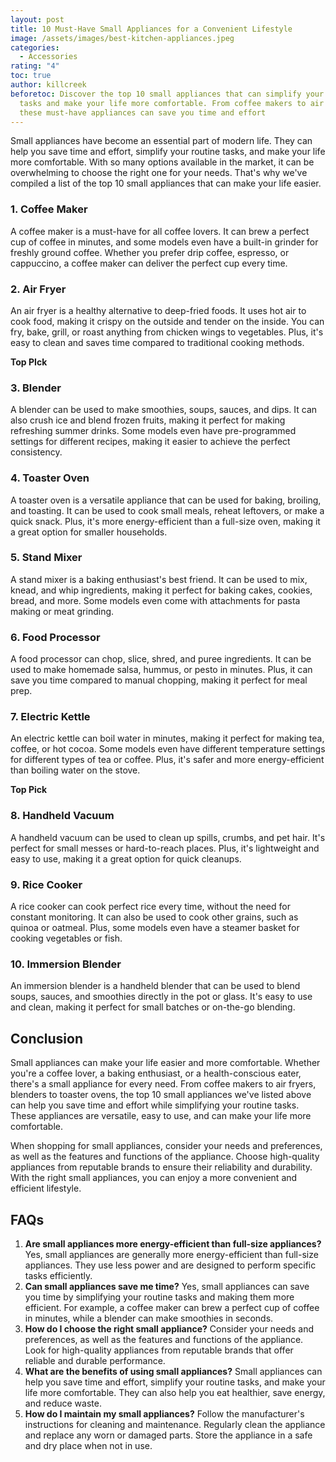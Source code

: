 ```yaml
---
layout: post
title: 10 Must-Have Small Appliances for a Convenient Lifestyle
image: /assets/images/best-kitchen-appliances.jpeg
categories:
  - Accessories
rating: "4"
toc: true
author: killcreek
beforetoc: Discover the top 10 small appliances that can simplify your routine
  tasks and make your life more comfortable. From coffee makers to air fryers,
  these must-have appliances can save you time and effort
---
```

Small appliances have become an essential part of modern life. They can help you save time and effort, simplify your routine tasks, and make your life more comfortable. With so many options available in the market, it can be overwhelming to choose the right one for your needs. That's why we've compiled a list of the top 10 small appliances that can make your life easier.





### 1. Coffee Maker

A coffee maker is a must-have for all coffee lovers. It can brew a perfect cup of coffee in minutes, and some models even have a built-in grinder for freshly ground coffee. Whether you prefer drip coffee, espresso, or cappuccino, a coffee maker can deliver the perfect cup every time.



### 2. Air Fryer

An air fryer is a healthy alternative to deep-fried foods. It uses hot air to cook food, making it crispy on the outside and tender on the inside. You can fry, bake, grill, or roast anything from chicken wings to vegetables. Plus, it's easy to clean and saves time compared to traditional cooking methods.



**Top PIck**

<script type="text/javascript">
amzn_assoc_tracking_id = "bundle860d-20";
amzn_assoc_ad_mode = "manual";
amzn_assoc_ad_type = "smart";
amzn_assoc_marketplace = "amazon";
amzn_assoc_region = "US";
amzn_assoc_design = "enhanced_links";
amzn_assoc_asins = "B0936FGLQS";
amzn_assoc_placement = "adunit";
amzn_assoc_linkid = "1be2ff14755f3b38dfc79c7099f73d94";
</script>

<script src="//z-na.amazon-adsystem.com/widgets/onejs?MarketPlace=US"></script>





### 3. Blender

A blender can be used to make smoothies, soups, sauces, and dips. It can also crush ice and blend frozen fruits, making it perfect for making refreshing summer drinks. Some models even have pre-programmed settings for different recipes, making it easier to achieve the perfect consistency.



### 4. Toaster Oven

A toaster oven is a versatile appliance that can be used for baking, broiling, and toasting. It can be used to cook small meals, reheat leftovers, or make a quick snack. Plus, it's more energy-efficient than a full-size oven, making it a great option for smaller households.



### 5. Stand Mixer

A stand mixer is a baking enthusiast's best friend. It can be used to mix, knead, and whip ingredients, making it perfect for baking cakes, cookies, bread, and more. Some models even come with attachments for pasta making or meat grinding.



### 6. Food Processor

A food processor can chop, slice, shred, and puree ingredients. It can be used to make homemade salsa, hummus, or pesto in minutes. Plus, it can save you time compared to manual chopping, making it perfect for meal prep.





### 7. Electric Kettle

An electric kettle can boil water in minutes, making it perfect for making tea, coffee, or hot cocoa. Some models even have different temperature settings for different types of tea or coffee. Plus, it's safer and more energy-efficient than boiling water on the stove. 



**T﻿op Pick**

<script type="text/javascript">
amzn_assoc_tracking_id = "bundle860d-20";
amzn_assoc_ad_mode = "manual";
amzn_assoc_ad_type = "smart";
amzn_assoc_marketplace = "amazon";
amzn_assoc_region = "US";
amzn_assoc_design = "enhanced_links";
amzn_assoc_asins = "B08PP48979";
amzn_assoc_placement = "adunit";
amzn_assoc_linkid = "7f4267278ffb039594a5c875ce1c45ca";
</script>

<script src="//z-na.amazon-adsystem.com/widgets/onejs?MarketPlace=US"></script>



<script type="text/javascript">
amzn_assoc_tracking_id = "bundle860d-20";
amzn_assoc_ad_mode = "manual";
amzn_assoc_ad_type = "smart";
amzn_assoc_marketplace = "amazon";
amzn_assoc_region = "US";
amzn_assoc_design = "enhanced_links";
amzn_assoc_asins = "B0B2Q7WD4N";
amzn_assoc_placement = "adunit";
amzn_assoc_linkid = "33b8a7afd3634b3e4662dffb4586ed0f";
</script>

<script src="//z-na.amazon-adsystem.com/widgets/onejs?MarketPlace=US"></script>

### 8. Handheld Vacuum

A handheld vacuum can be used to clean up spills, crumbs, and pet hair. It's perfect for small messes or hard-to-reach places. Plus, it's lightweight and easy to use, making it a great option for quick cleanups.



### 9. Rice Cooker

A rice cooker can cook perfect rice every time, without the need for constant monitoring. It can also be used to cook other grains, such as quinoa or oatmeal. Plus, some models even have a steamer basket for cooking vegetables or fish.

### 10. Immersion Blender

An immersion blender is a handheld blender that can be used to blend soups, sauces, and smoothies directly in the pot or glass. It's easy to use and clean, making it perfect for small batches or on-the-go blending.





## Conclusion

Small appliances can make your life easier and more comfortable. Whether you're a coffee lover, a baking enthusiast, or a health-conscious eater, there's a small appliance for every need. From coffee makers to air fryers, blenders to toaster ovens, the top 10 small appliances we've listed above can help you save time and effort while simplifying your routine tasks. These appliances are versatile, easy to use, and can make your life more comfortable.

When shopping for small appliances, consider your needs and preferences, as well as the features and functions of the appliance. Choose high-quality appliances from reputable brands to ensure their reliability and durability. With the right small appliances, you can enjoy a more convenient and efficient lifestyle.

## FAQs

1. **Are small appliances more energy-efficient than full-size appliances?** Yes, small appliances are generally more energy-efficient than full-size appliances. They use less power and are designed to perform specific tasks efficiently.
2. **Can small appliances save me time?** Yes, small appliances can save you time by simplifying your routine tasks and making them more efficient. For example, a coffee maker can brew a perfect cup of coffee in minutes, while a blender can make smoothies in seconds.
3. **How do I choose the right small appliance?** Consider your needs and preferences, as well as the features and functions of the appliance. Look for high-quality appliances from reputable brands that offer reliable and durable performance.
4. **What are the benefits of using small appliances?** Small appliances can help you save time and effort, simplify your routine tasks, and make your life more comfortable. They can also help you eat healthier, save energy, and reduce waste.
5. **How do I maintain my small appliances?** Follow the manufacturer's instructions for cleaning and maintenance. Regularly clean the appliance and replace any worn or damaged parts. Store the appliance in a safe and dry place when not in use.